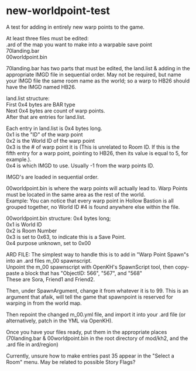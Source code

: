 # new-worldpoint-test
A test for adding in entirely new warp points to the game. </br>

At least three files must be edited: </br>
.ard of the map you want to make into a warpable save point </br>
70landing.bar </br>
00worldpoint.bin </br>


70landing.bar has two parts that must be edited, the land.list & adding in the appropriate IMGD file in sequential order. May not be required, but name your IMGD file the same room name as the world; so a warp to HB26 should have the IMGD named HB26. </br>

land.list structure: </br>
First 0x4 bytes are BAR type </br>
Next 0x4 bytes are count of warp points. </br>
After that are entries for land.list. </br>

Each entry in land.list is 0x4 bytes long. </br>
0x1 is the "ID" of the warp point </br>
0x2 is the World ID of the warp point </br>
0x3 is the # of warp point it is (This is unrelated to Room ID. If this is the fifth entry for a warp point, pointing to HB26, then its value is equal to 5, for example.). </br>
0x4 is which IMGD to use. Usually -1 from the warp points ID. </br>

IMGD's are loaded in sequential order. </br>

00worldpoint.bin is where the warp points will actually lead to. Warp Points must be located in the same area as the rest of the world. </br>
Example: You can notice that every warp point in Hollow Bastion is all grouped together, no World ID #4 is found anywhere else within the file. </br>

00worldpoint.bin structure: 0x4 bytes long; </br>
0x1 is World ID </br>
0x2 is Room Number </br>
0x3 is set to 0x63, to indicate this is a Save Point. </br>
0x4 purpose unknown, set to 0x00 </br>



ARD FILE:
The simplest way to handle this is to add in "Warp Point Spawn"s into an .ard files m_00 spawnscript. </br>
Unpoint the m_00 spawnscript with OpenKH's SpawnScript tool, then copy-paste a block that has "ObjectID: 566", "567", and "568" </br>
These are Sora, Friend1 and Friend2. </br>

Then, under SpawnArgument, change it from whatever it is to 99. This is an argument that afaik, will tell the game that spawnpoint is reserved for warping in from the world map.
</br>

Then repoint the changed m_00.yml file, and import it into your .ard file (or alternatively, patch in the YML via OpenKH). </br>

Once you have your files ready, put them in the appropriate places (70landing.bar & 00worldpoint.bin in the root directory of mod/kh2, and the .ard file in ard/region)


Currently, unsure how to make entries past 35 appear in the "Select a Room" menu. May be related to possible Story Flags?

